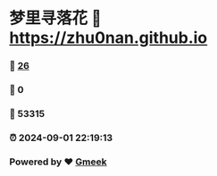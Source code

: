 # 梦里寻落花 :link: https://zhu0nan.github.io 
### :page_facing_up: [26](https://zhu0nan.github.io/tag.html) 
### :speech_balloon: 0 
### :hibiscus: 53315 
### :alarm_clock: 2024-09-01 22:19:13 
### Powered by :heart: [Gmeek](https://github.com/Meekdai/Gmeek)
